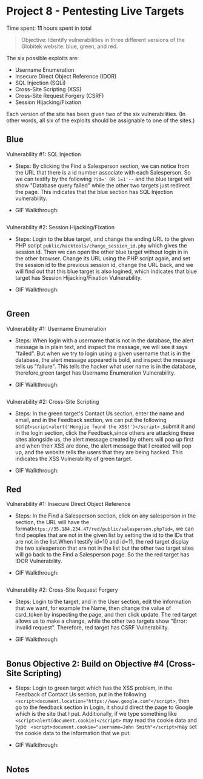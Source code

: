 # Project 8 - Pentesting Live Targets

Time spent: **11** hours spent in total

> Objective: Identify vulnerabilities in three different versions of the Globitek website: blue, green, and red.

The six possible exploits are:
* Username Enumeration
* Insecure Direct Object Reference (IDOR)
* SQL Injection (SQLi)
* Cross-Site Scripting (XSS)
* Cross-Site Request Forgery (CSRF)
* Session Hijacking/Fixation

Each version of the site has been given two of the six vulnerabilities. (In other words, all six of the exploits should be assignable to one of the sites.)

## Blue

Vulnerability #1: SQL Injection

 * Steps: By clicking the Find a Salesperson section, we can notice from the URL that there is a id number associate with each Salesperson. So we can testify by the following ```?id=' OR 1=1'--``` and the blue target will show "Database query failed" while the other two targets just redirect the page. This indicates that the blue section has SQL Injection vulnerability.

 * GIF Walkthrough:
  <img src='blue_1.gif' title='SQL Injection' width='' alt='' />


Vulnerability #2: Session Hijacking/Fixation

 * Steps: Login to the blue target, and change the ending URL to the given PHP script ```public/hacktools/change_session_id.php``` which gives the session id. Then we can open the other blue target without login in in the other browser. Change its URL using the PHP script again, and set the session id to the previous session id, change the URL back, and we will find out that this blue target is also logined, which indicates that blue target has Session Hijacking/Fixation Vulnerability.

 * GIF Walkthrough: 
  <img src='blue_2.gif' title='Session Hijacking/Fixation' width='' alt='' />

## Green

Vulnerability #1: Username Enumeration

 * Steps: When login with a username that is not in the database, the alert message is in plain text, and inspect the message, we will see it says "failed". But when we try to login using a given username that is in the database, the alert message appeared is bold, and inspect the message tells us "failure". This tells the hacker what user name is in the database, therefore,green target has Username Enumeration Vulnerability.

 * GIF Walkthrough:
 <img src='green_1.gif' title='Session Hijacking/Fixation' width='' alt='' />


Vulnerability #2: Cross-Site Scripting

 * Steps: In the green target's Contact Us section, enter the name and email, and in the Feedback section, we can put the following script```<script>alert('Hongjie found the XSS!')</script>``` ,submit it and in the login section, click the Feedback,since others are attacking these sites alongside us, the alert message created by others will pop up first and when their XSS are done, the alert message that I created will pop up, and the website tells the users that they are being hacked. This indicates the XSS Vulnerability of green target.

 * GIF Walkthrough:
   <img src='green_2.gif' title='Cross-Site Scripting' width='' alt='' />


## Red

Vulnerability #1: Insecure Direct Object Reference

 * Steps: In the Find a Salesperson section, click on any salesperson in the section, the URL will have the format```https://35.184.234.47/red/public/salesperson.php?id=```, we can find peoples that are not in the given list by setting the id to the IDs that are not in the list.When I testify id=10 and id=11, the red target display the two salesperson that are not in the list but the other two target sites will go back to the Find a Salesperson page. So the the red target has IDOR Vulnerability.

 * GIF Walkthrough:
  <img src='red_1.gif' title='Insecure Direct Object Reference' width='' alt='' />

Vulnerability #2: Cross-Site Request Forgery

 * Steps: Login to the target, and in the User section, edit the information that we want, for example the Name, then change the value of csrd_token by inspecting the page, and then click update. The red target allows us to make a change, while the other two targets show "Error: invalid request". Therefore, red target has CSRF Vulnerability.


 * GIF Walkthrough:
  <img src='red_2.gif' title='Cross-Site Request Forgery' width='' alt='' />

## Bonus Objective 2: Build on Objective #4 (Cross-Site Scripting)

 * Steps: Login to green target which has the XSS problem, in the Feedback of Contact Us section, put in the following ```<script>document.location="https://www.google.com"</script>```, then go to the feedback section in Login, it should direct the page to Google which is the site that I put. Additionally, if we type something like ``` <script>alert(document.cookie)</script>``` may read the cookie data and type ``` <script>document.cookie="username=John Smith"</script>```may set the cookie data to the information that we put.

 * GIF Walkthrough:
  <img src='green_bonus.gif' title='Cross-Site Scripting' width='' alt='' />


## Notes

